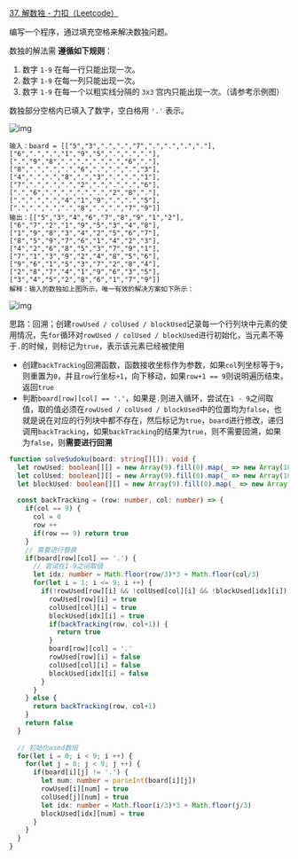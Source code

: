 [37. 解数独 - 力扣（Leetcode）](https://leetcode.cn/problems/sudoku-solver/description/)

编写一个程序，通过填充空格来解决数独问题。

数独的解法需 **遵循如下规则**：

1. 数字 `1-9` 在每一行只能出现一次。
2. 数字 `1-9` 在每一列只能出现一次。
3. 数字 `1-9` 在每一个以粗实线分隔的 `3x3` 宫内只能出现一次。（请参考示例图）

数独部分空格内已填入了数字，空白格用 `'.'` 表示。

![img](https://assets.leetcode-cn.com/aliyun-lc-upload/uploads/2021/04/12/250px-sudoku-by-l2g-20050714svg.png)

```
输入：board = [["5","3",".",".","7",".",".",".","."],["6",".",".","1","9","5",".",".","."],[".","9","8",".",".",".",".","6","."],["8",".",".",".","6",".",".",".","3"],["4",".",".","8",".","3",".",".","1"],["7",".",".",".","2",".",".",".","6"],[".","6",".",".",".",".","2","8","."],[".",".",".","4","1","9",".",".","5"],[".",".",".",".","8",".",".","7","9"]]
输出：[["5","3","4","6","7","8","9","1","2"],["6","7","2","1","9","5","3","4","8"],["1","9","8","3","4","2","5","6","7"],["8","5","9","7","6","1","4","2","3"],["4","2","6","8","5","3","7","9","1"],["7","1","3","9","2","4","8","5","6"],["9","6","1","5","3","7","2","8","4"],["2","8","7","4","1","9","6","3","5"],["3","4","5","2","8","6","1","7","9"]]
解释：输入的数独如上图所示，唯一有效的解决方案如下所示：
```

![img](https://assets.leetcode-cn.com/aliyun-lc-upload/uploads/2021/04/12/250px-sudoku-by-l2g-20050714_solutionsvg.png)

思路：回溯；创建`rowUsed / colUsed / blockUsed`记录每一个行列块中元素的使用情况，先`for`循环对`rowUsed / colUsed / blockUsed`进行初始化，当元素不等于`.`的时候，则标记为`true`，表示该元素已经被使用

* 创建`backTracking`回溯函数，函数接收坐标作为参数，如果`col`列坐标等于`9`，则重置为`0`，并且`row`行坐标`+1`，向下移动，如果`row+1 == 9`则说明遍历结束，返回`true`
* 判断`board[row][col] == '.'`，如果是`.`则进入循环，尝试在`1 - 9`之间取值，取的值必须在`rowUsed / colUsed / blockUsed`中的位置均为`false`，也就是说在对应的行列块中都不存在，然后标记为`true`，`board`进行修改，递归调用`backTracking`，如果`backTracking`的结果为`true`，则不需要回溯，如果为`false`，则**需要进行回溯**

```typescript
function solveSudoku(board: string[][]): void {
  let rowUsed: boolean[][] = new Array(9).fill(0).map(_ => new Array(10).fill(false))
  let colUsed: boolean[][] = new Array(9).fill(0).map(_ => new Array(10).fill(false))
  let blockUsed: boolean[][] = new Array(9).fill(0).map(_ => new Array(10).fill(false))
  
  const backTracking = (row: number, col: number) => {
    if(col == 9) {
      col = 0
      row ++
      if(row == 9) return true
    }
    // 需要进行替换
    if(board[row][col] == '.') {
      // 尝试在1-9之间取值
      let idx: number = Math.floor(row/3)*3 + Math.floor(col/3)
      for(let i = 1; i <= 9; i ++) {
        if(!rowUsed[row][i] && !colUsed[col][i] && !blockUsed[idx][i]) {
          rowUsed[row][i] = true
          colUsed[col][i] = true
          blockUsed[idx][i] = true
          if(backTracking(row, col+1)) {
            return true
          }
          board[row][col] = '.'
          rowUsed[row][i] = false
          colUsed[col][i] = false
          blockUsed[idx][i] = false
        }
      }
    } else {
      return backTracking(row, col+1)
    }
    return false
  }
  
  // 初始化used数组
  for(let i = 0; i < 9; i ++) {
    for(let j = 0; j < 9; j ++) {
      if(board[i][j] != '.') {
        let num: number = parseInt(board[i][j])
        rowUsed[i][num] = true
        colUsed[j][num] = true
        let idx: number = Math.floor(i/3)*3 + Math.floor(j/3)
        blockUsed[idx][num] = true
      }
    }
  }
}
```

